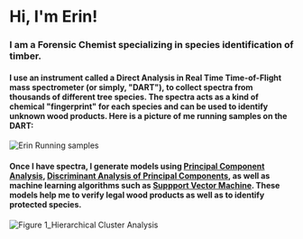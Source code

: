 # Hi, I'm Erin!
### I am a Forensic Chemist specializing in species identification of timber. 
#### I use an instrument called a Direct Analysis in Real Time Time-of-Flight mass spectrometer (or simply, "DART"), to collect spectra from thousands of different tree species. The spectra acts as a kind of chemical "fingerprint" for each species and can be used to identify unknown wood products. Here is a picture of me running samples on the DART:
![Erin Running samples](https://user-images.githubusercontent.com/88633361/141036398-92840365-0b81-4aec-8782-7125c376b782.jpg)
#### Once I have spectra, I generate models using [Principal Component Analysis](https://www.sartorius.com/en/knowledge/science-snippets/what-is-principal-component-analysis-pca-and-how-it-is-used-507186), [Discriminant Analysis of Principal Components](https://bmcgenomdata.biomedcentral.com/articles/10.1186/1471-2156-11-94), as well as machine learning algorithms such as [Suppport Vector Machine](https://towardsdatascience.com/support-vector-machine-introduction-to-machine-learning-algorithms-934a444fca47). These models help me to verify legal wood products as well as to identify protected species.
![Figure 1_Hierarchical Cluster Analysis](https://user-images.githubusercontent.com/88633361/141040134-c8ed8e87-6209-44ee-b5ac-54fb2423d91e.png)


